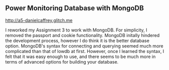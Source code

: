## Power Monitoring Database with MongoDB

http://a5-danielcaffrey.glitch.me

I reworked my Assignment 3 to work with MongoDB. For simplicity, I removed the passport 
and cookie functionality. MongoDB initally hindered the development process, however I do think it is the better database option.
MongoDB's syntax for connecting and querying seemed much more complicated than that of lowdb at first.
However, once I learned the syntax, I felt that it was easy enough to use, and there seems to be much more in terms of advanced options for building your database.
